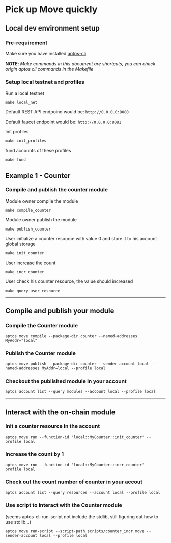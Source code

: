 # Pick up Move quickly

## Local dev environment setup

### Pre-requirement
Make sure you have installed [aptos-cli](https://aptos.dev/cli-tools/aptos-cli-tool/install-aptos-cli/)

**NOTE**: *Make commands in this document are shortcuts, you can check origin aptos cli commands in the Makefile*

### Setup local testnet and profiles
Run a local testnet
```
make local_net
```
Default REST API endpoind would be:
`http://0.0.0.0:8080`

Default faucet endpoint would be:
`http://0.0.0.0:8081`

Init profiles
```
make init_profiles
```

fund accounts of these profiles
```
make fund
```

## Example 1 - Counter

### Compile and publish the counter module
Module owner compile the module
```
make compile_counter
```

Module owner publish the module
```
make publish_counter
```

User initialize a counter resource with value 0 and store it to his account global storage
```
make init_counter
```

User increase the count
```
make incr_counter
```

User check his counter resource, the value should increased
```
make query_user_resource
```

---
## Compile and publish your module
### Compile the Counter module
```
aptos move compile --package-dir counter --named-addresses MyAddr="local"
```

### Publish the Counter module
```
aptos move publish --package-dir counter --sender-account local --named-addresses MyAddr=local --profile local
```

### Checkout the published module in your account
```
aptos account list --query modules --account local --profile local
```

---
## Interact with the on-chain module
### Init a counter resource in the account
```
aptos move run --function-id 'local::MyCounter::init_counter' --profile local
```

### Increase the count by 1
```
aptos move run --function-id 'local::MyCounter::incr_counter' --profile local
```

### Check out the count number of counter in your accout
```
aptos account list --query resources --account local --profile local
```

### Use script to interact with the Counter module 
(seems aptos-cli run-script not include the stdlib, still figuring out how to use stdlib...)
```
aptos move run-script --script-path scripts/counter_incr.move --sender-account local --profile local
```
